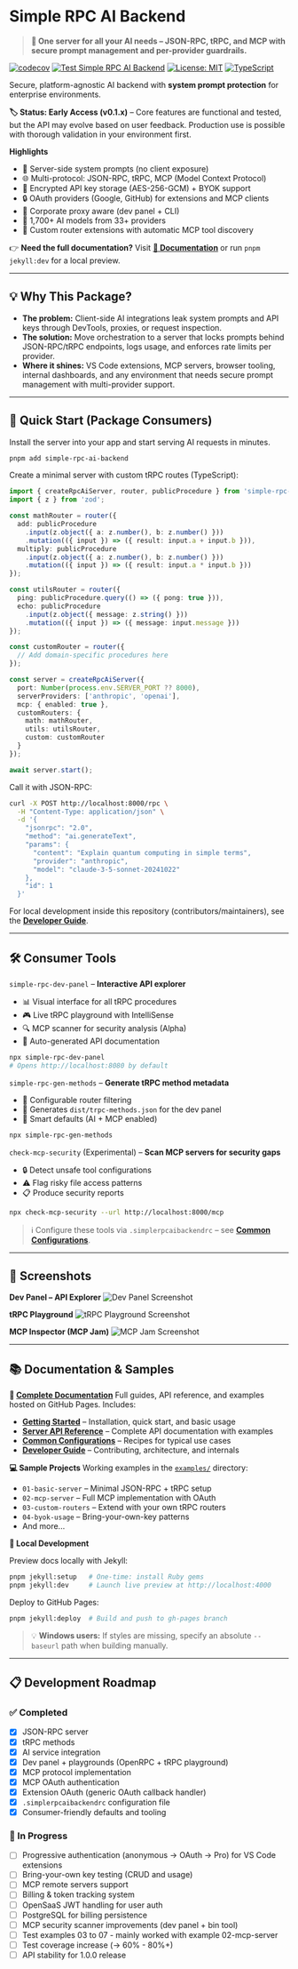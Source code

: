 # Simple RPC AI Backend

> **🚀 One server for all your AI needs – JSON-RPC, tRPC, and MCP with secure prompt management and per-provider guardrails.**

[![codecov](https://codecov.io/gh/AWolf81/simple-rpc-ai-backend/branch/master/graph/badge.svg?token=LB25iUAO1h)](https://codecov.io/gh/AWolf81/simple-rpc-ai-backend)
[![Test Simple RPC AI Backend](https://github.com/AWolf81/simple-rpc-ai-backend/actions/workflows/test.yml/badge.svg)](https://github.com/AWolf81/simple-rpc-ai-backend/actions/workflows/test.yml)
[![License: MIT](https://img.shields.io/badge/License-MIT-yellow.svg)](https://opensource.org/licenses/MIT)
[![TypeScript](https://img.shields.io/badge/TypeScript-Ready-blue.svg)](https://www.typescriptlang.org/)

Secure, platform-agnostic AI backend with **system prompt protection** for enterprise environments.

**🏷️ Status: Early Access (v0.1.x)** – Core features are functional and tested, but the API may evolve based on user feedback. Production use is possible with thorough validation in your environment first.

**Highlights**
- 🔐 Server-side system prompts (no client exposure)
- 🌐 Multi-protocol: JSON-RPC, tRPC, MCP (Model Context Protocol)
- 🔑 Encrypted API key storage (AES-256-GCM) + BYOK support
- 🔒 OAuth providers (Google, GitHub) for extensions and MCP clients
- 🏢 Corporate proxy aware (dev panel + CLI)
- 🤖 1,700+ AI models from 33+ providers
- 🧩 Custom router extensions with automatic MCP tool discovery

👉 **Need the full documentation?** Visit **[📖 Documentation](https://awolf81.github.io/simple-rpc-ai-backend/)** or run `pnpm jekyll:dev` for a local preview.

---

## 💡 Why This Package?

- **The problem:** Client-side AI integrations leak system prompts and API keys through DevTools, proxies, or request inspection.
- **The solution:** Move orchestration to a server that locks prompts behind JSON-RPC/tRPC endpoints, logs usage, and enforces rate limits per provider.
- **Where it shines:** VS Code extensions, MCP servers, browser tooling, internal dashboards, and any environment that needs secure prompt management with multi-provider support.

---

## 🚀 Quick Start (Package Consumers)

Install the server into your app and start serving AI requests in minutes.

```bash
pnpm add simple-rpc-ai-backend
```

Create a minimal server with custom tRPC routes (TypeScript):

```ts
import { createRpcAiServer, router, publicProcedure } from 'simple-rpc-ai-backend';
import { z } from 'zod';

const mathRouter = router({
  add: publicProcedure
    .input(z.object({ a: z.number(), b: z.number() }))
    .mutation(({ input }) => ({ result: input.a + input.b })),
  multiply: publicProcedure
    .input(z.object({ a: z.number(), b: z.number() }))
    .mutation(({ input }) => ({ result: input.a * input.b }))
});

const utilsRouter = router({
  ping: publicProcedure.query(() => ({ pong: true })),
  echo: publicProcedure
    .input(z.object({ message: z.string() }))
    .mutation(({ input }) => ({ message: input.message }))
});

const customRouter = router({
  // Add domain-specific procedures here
});

const server = createRpcAiServer({
  port: Number(process.env.SERVER_PORT ?? 8000),
  serverProviders: ['anthropic', 'openai'],
  mcp: { enabled: true },
  customRouters: {
    math: mathRouter,
    utils: utilsRouter,
    custom: customRouter
  }
});

await server.start();
```

Call it with JSON-RPC:

```bash
curl -X POST http://localhost:8000/rpc \
  -H "Content-Type: application/json" \
  -d '{
    "jsonrpc": "2.0",
    "method": "ai.generateText",
    "params": {
      "content": "Explain quantum computing in simple terms",
      "provider": "anthropic",
      "model": "claude-3-5-sonnet-20241022"
    },
    "id": 1
  }'
```

For local development inside this repository (contributors/maintainers), see the **[Developer Guide](https://awolf81.github.io/simple-rpc-ai-backend/developer/)**.

---

## 🛠️ Consumer Tools

`simple-rpc-dev-panel` – **Interactive API explorer**  
- 📊 Visual interface for all tRPC procedures  
- 🎮 Live tRPC playground with IntelliSense  
- 🔍 MCP scanner for security analysis (Alpha)  
- 📝 Auto-generated API documentation  

```bash
npx simple-rpc-dev-panel
# Opens http://localhost:8080 by default
```

`simple-rpc-gen-methods` – **Generate tRPC method metadata**  
- 🔧 Configurable router filtering  
- 📄 Generates `dist/trpc-methods.json` for the dev panel  
- 🎯 Smart defaults (AI + MCP enabled)  

```bash
npx simple-rpc-gen-methods
```

`check-mcp-security` (Experimental) – **Scan MCP servers for security gaps**  
- 🔒 Detect unsafe tool configurations  
- ⚠️ Flag risky file access patterns  
- 📋 Produce security reports  

```bash
npx check-mcp-security --url http://localhost:8000/mcp
```

> ℹ️ Configure these tools via `.simplerpcaibackendrc` – see **[Common Configurations](https://awolf81.github.io/simple-rpc-ai-backend/common-configurations/)**.

---

## 📸 Screenshots

**Dev Panel – API Explorer**
![Dev Panel Screenshot](https://raw.githubusercontent.com/AWolf81/simple-rpc-ai-backend/develop/docs/images/dev_panel_screenshot_2025-10-04%2023-07-11.png)

**tRPC Playground**
![tRPC Playground Screenshot](https://raw.githubusercontent.com/AWolf81/simple-rpc-ai-backend/develop/docs/images/trpc_playground_screenshot_2025-10-04%2023-11-12.png)

**MCP Inspector (MCP Jam)**
![MCP Jam Screenshot](https://raw.githubusercontent.com/AWolf81/simple-rpc-ai-backend/develop/docs/images/mcp_jam_screenshot_2025-10-04%2023-09-28.png)

---

## 📚 Documentation & Samples

**📖 [Complete Documentation](https://awolf81.github.io/simple-rpc-ai-backend/)**
Full guides, API reference, and examples hosted on GitHub Pages. Includes:

- **[Getting Started](https://awolf81.github.io/simple-rpc-ai-backend/getting-started/)** – Installation, quick start, and basic usage
- **[Server API Reference](https://awolf81.github.io/simple-rpc-ai-backend/server-api/)** – Complete API documentation with examples
- **[Common Configurations](https://awolf81.github.io/simple-rpc-ai-backend/common-configurations/)** – Recipes for typical use cases
- **[Developer Guide](https://awolf81.github.io/simple-rpc-ai-backend/developer/)** – Contributing, architecture, and internals

**💻 Sample Projects**
Working examples in the [`examples/`](examples/) directory:
- `01-basic-server` – Minimal JSON-RPC + tRPC setup
- `02-mcp-server` – Full MCP implementation with OAuth
- `03-custom-routers` – Extend with your own tRPC routers
- `04-byok-usage` – Bring-your-own-key patterns
- And more...

**🔧 Local Development**

Preview docs locally with Jekyll:

```bash
pnpm jekyll:setup   # One-time: install Ruby gems
pnpm jekyll:dev     # Launch live preview at http://localhost:4000
```

Deploy to GitHub Pages:

```bash
pnpm jekyll:deploy  # Build and push to gh-pages branch
```

> 💡 **Windows users:** If styles are missing, specify an absolute `--baseurl` path when building manually.

---

## 📋 Development Roadmap

### ✅ Completed
- [x] JSON-RPC server
- [x] tRPC methods
- [x] AI service integration
- [x] Dev panel + playgrounds (OpenRPC + tRPC playground)
- [x] MCP protocol implementation
- [x] MCP OAuth authentication
- [x] Extension OAuth (generic OAuth callback handler)
- [x] `.simplerpcaibackendrc` configuration file
- [x] Consumer-friendly defaults and tooling

### 🔄 In Progress
- [ ] Progressive authentication (anonymous → OAuth → Pro) for VS Code extensions
- [ ] Bring-your-own key testing (CRUD and usage)
- [ ] MCP remote servers support
- [ ] Billing & token tracking system
- [ ] OpenSaaS JWT handling for user auth
- [ ] PostgreSQL for billing persistence
- [ ] MCP security scanner improvements (dev panel + bin tool)
- [ ] Test examples 03 to 07 - mainly worked with example 02-mcp-server
- [ ] Test coverage increase (→ 60% - 80%+)
- [ ] API stability for 1.0.0 release
